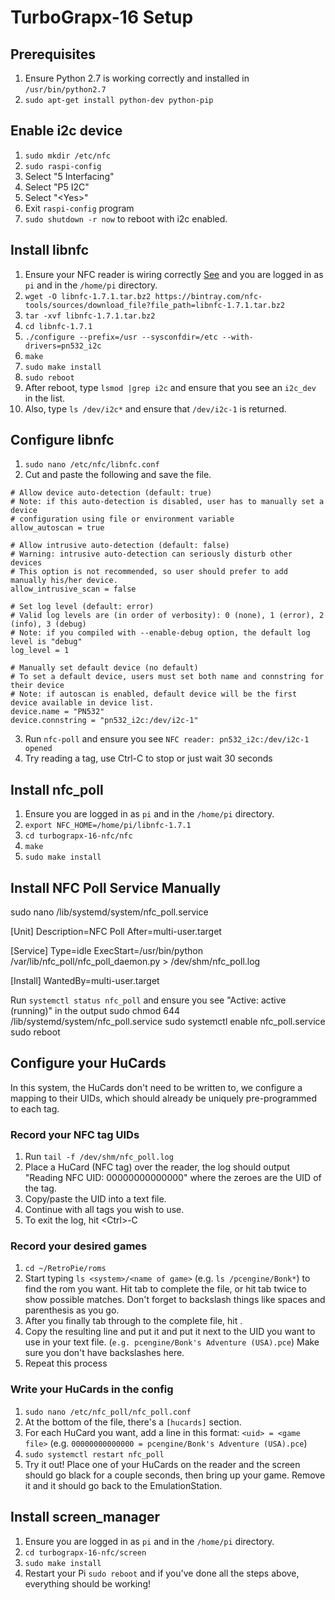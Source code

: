 # TurboGrapx-16 Setup

## Prerequisites

1. Ensure Python 2.7 is working correctly and installed in `/usr/bin/python2.7`
2. `sudo apt-get install python-dev python-pip`

## Enable i2c device
1. `sudo mkdir /etc/nfc`
2. `sudo raspi-config`
3. Select "5 Interfacing"
4. Select "P5 I2C"
5. Select "\<Yes\>"
6. Exit `raspi-config` program
7. `sudo shutdown -r now` to reboot with i2c enabled.

## Install libnfc
1. Ensure your NFC reader is wiring correctly [See](https://github.com/vminnocci/turbograpx-16-nfc/blob/master/NFC-RASPBERRY-PI.png) and you are logged in as `pi` and in the `/home/pi` directory.
2. `wget -O libnfc-1.7.1.tar.bz2 https://bintray.com/nfc-tools/sources/download_file?file_path=libnfc-1.7.1.tar.bz2`
3. `tar -xvf libnfc-1.7.1.tar.bz2`
4. `cd libnfc-1.7.1`
5. `./configure --prefix=/usr --sysconfdir=/etc --with-drivers=pn532_i2c`
6. `make`
7. `sudo make install`
8. `sudo reboot`
8. After reboot, type `lsmod |grep i2c` and ensure that you see an `i2c_dev` in the list.
9. Also, type `ls /dev/i2c*` and ensure that `/dev/i2c-1` is returned.

## Configure libnfc
1. `sudo nano /etc/nfc/libnfc.conf`
2. Cut and paste the following and save the file.
```
# Allow device auto-detection (default: true)
# Note: if this auto-detection is disabled, user has to manually set a device
# configuration using file or environment variable
allow_autoscan = true

# Allow intrusive auto-detection (default: false)
# Warning: intrusive auto-detection can seriously disturb other devices
# This option is not recommended, so user should prefer to add manually his/her device.
allow_intrusive_scan = false

# Set log level (default: error)
# Valid log levels are (in order of verbosity): 0 (none), 1 (error), 2 (info), 3 (debug)
# Note: if you compiled with --enable-debug option, the default log level is "debug"
log_level = 1

# Manually set default device (no default)
# To set a default device, users must set both name and connstring for their device
# Note: if autoscan is enabled, default device will be the first device available in device list.
device.name = "PN532"
device.connstring = "pn532_i2c:/dev/i2c-1"
```
3. Run `nfc-poll` and ensure you see `NFC reader: pn532_i2c:/dev/i2c-1 opened`
4. Try reading a tag, use Ctrl-C to stop or just wait 30 seconds

## Install nfc_poll
1. Ensure you are logged in as `pi` and in the `/home/pi` directory.
2. `export NFC_HOME=/home/pi/libnfc-1.7.1`
3. `cd turbograpx-16-nfc/nfc`
4. `make`
5. `sudo make install`

## Install NFC Poll Service Manually
sudo nano /lib/systemd/system/nfc_poll.service

[Unit]
 Description=NFC Poll
 After=multi-user.target

[Service]
 Type=idle
 ExecStart=/usr/bin/python /var/lib/nfc_poll/nfc_poll_daemon.py > /dev/shm/nfc_poll.log

[Install]
 WantedBy=multi-user.target

Run `systemctl status nfc_poll` and ensure you see "Active: active (running)" in the output
sudo chmod 644 /lib/systemd/system/nfc_poll.service
sudo systemctl enable nfc_poll.service
sudo reboot

## Configure your HuCards

In this system, the HuCards don't need to be written to, we configure a mapping to their UIDs, which should already be uniquely pre-programmed to each tag.

### Record your NFC tag UIDs
1. Run `tail -f /dev/shm/nfc_poll.log`
2. Place a HuCard (NFC tag) over the reader, the log should output "Reading NFC UID: 00000000000000" where the zeroes are the UID of the tag.
3. Copy/paste the UID into a text file.
4. Continue with all tags you wish to use.
5. To exit the log, hit \<Ctrl\>-C

### Record your desired games
1. `cd ~/RetroPie/roms`
2. Start typing `ls <system>/<name of game>` (e.g. `ls /pcengine/Bonk*`) to find the rom you want. Hit tab to complete the file, or hit tab twice to show possible matches. Don't forget to backslash things like spaces and parenthesis as you go.
3. After you finally tab through to the complete file, hit <enter>.
4. Copy the resulting line and put it and put it next to the UID you want to use in your text file. (`e.g. pcengine/Bonk's Adventure (USA).pce`) Make sure you don't have backslashes here.
5. Repeat this process

### Write your HuCards in the config
1. `sudo nano /etc/nfc_poll/nfc_poll.conf`
2. At the bottom of the file, there's a `[hucards]` section.
3. For each HuCard you want, add a line in this format: `<uid> = <game file>` (e.g. `00000000000000 = pcengine/Bonk's Adventure (USA).pce`)
4. `sudo systemctl restart nfc_poll`
5. Try it out! Place one of your HuCards on the reader and the screen should go black for a couple seconds, then bring up your game. Remove it and it should go back to the EmulationStation.

## Install screen_manager
1. Ensure you are logged in as `pi` and in the `/home/pi` directory.
2. `cd turbograpx-16-nfc/screen`
3. `sudo make install`
4. Restart your Pi `sudo reboot` and if you've done all the steps above, everything should be working!

